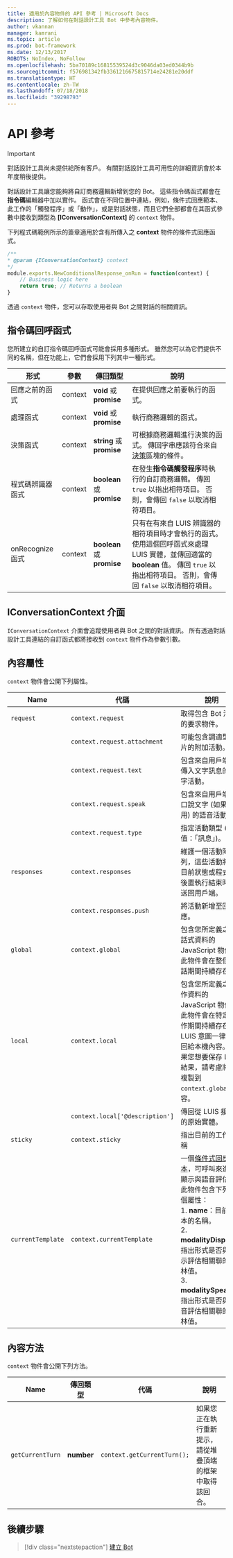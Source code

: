 ```yaml
---
title: 適用於內容物件的 API 參考 | Microsoft Docs
description: 了解如何在對話設計工具 Bot 中參考內容物件。
author: vkannan
manager: kamrani
ms.topic: article
ms.prod: bot-framework
ms.date: 12/13/2017
ROBOTS: NoIndex, NoFollow
ms.openlocfilehash: 5ba70189c16815539524d3c9046da03ed0344b9b
ms.sourcegitcommit: f576981342fb3361216675815714e24281e20ddf
ms.translationtype: HT
ms.contentlocale: zh-TW
ms.lasthandoff: 07/18/2018
ms.locfileid: "39298793"
---
```

# <a name="api-reference"></a>API 參考
> [!IMPORTANT]
> 對話設計工具尚未提供給所有客戶。 有關對話設計工具可用性的詳細資訊會於本年度稍後提供。

對話設計工具讓您能夠將自訂商務邏輯新增到您的 Bot。 這些指令碼函式都會在**指令碼**編輯器中加以實作。 函式會在不同位置中連結，例如，條件式回應範本、此工作的「觸發程序」或「動作」，或是對話狀態，而且它們全部都會在其函式參數中接收到類型為 **[IConversationContext]** 的 `context` 物件。

下列程式碼範例所示的簽章適用於含有所傳入之 **context** 物件的條件式回應函式。

```javascript
/**
* @param {IConversationContext} context
*/
module.exports.NewConditionalResponse_onRun = function(context) {
    // Business logic here
    return true; // Returns a boolean
}
```

透過 `context` 物件，您可以存取使用者與 Bot 之間對話的相關資訊。

## <a name="script-callback-functions"></a>指令碼回呼函式

您所建立的自訂指令碼回呼函式可能會採用多種形式。 雖然您可以為它們提供不同的名稱，但在功能上，它們會採用下列其中一種形式。

| 形式 | 參數 | 傳回類型 | 說明 |
| ---- | ---- | ---- | ---- |
| 回應之前的函式 | context | **void** 或 **promise** | 在提供回應之前要執行的函式。 |
| 處理函式 | context | **void** 或 **promise** | 執行商務邏輯的函式。 |
| 決策函式 | context | **string** 或 **promise** | 可根據商務邏輯進行決策的函式。 傳回字串應該符合來自[決策](conversation-designer-dialogues.md#decision-state)區塊的條件。 |
| 程式碼辨識器函式 | context | **boolean** 或 **promise** | 在發生**指令碼觸發程序**時執行的自訂商務邏輯。 傳回 `true` 以指出相符項目。 否則，會傳回 `false` 以取消相符項目。 |
| onRecognize 函式 | context | **boolean** 或 **promise** | 只有在有來自 LUIS 辨識器的相符項目時才會執行的函式。 使用這個回呼函式來處理 LUIS 實體，並傳回適當的 **boolean** 值。 傳回 `true` 以指出相符項目。 否則，會傳回 `false` 以取消相符項目。 |

## <a name="iconversationcontext-interface"></a>IConversationContext 介面

`IConversationContext` 介面會追蹤使用者與 Bot 之間的對話資訊。 所有透過對話設計工具連結的自訂函式都將接收到 `context` 物件作為參數引數。

## <a name="context-properties"></a>內容屬性
`context` 物件會公開下列屬性。

| Name |  代碼 | 說明 |
| ---- | ---- | ---- |
| `request` | `context.request` | 取得包含 Bot 活動的要求物件。  |
| | `context.request.attachment` | 可能包含調適型卡片的附加活動。 |
| | `context.request.text` | 包含來自用戶端之傳入文字訊息的文字活動。 |
| | `context.request.speak` | 包含來自用戶端之口說文字 (如果可用) 的語音活動。 |
| | `context.request.type` | 指定活動類型 (預設值：「訊息」)。 |
| `responses` | `context.responses` | 維護一個活動陣列，這些活動將在目前狀態或程式碼後置執行結束時傳送回用戶端。 |
| | `context.responses.push` | 將活動新增至回應。 |
| `global` | `context.global` | 包含您所定義之對話式資料的 JavaScript 物件。 此物件會在整個對話期間持續存在。 |
| `local` | `context.local` | 包含您所定義之工作資料的 JavaScript 物件。 此物件會在特定工作期間持續存在。 LUIS 意圖一律會傳回給本機內容。 如果您想要保存 LUIS 結果，請考慮將它複製到 `context.global` 內容。 |
| | `context.local['@description']` | 傳回從 LUIS 接收到的原始實體。 |
| `sticky` | `context.sticky` | 指出目前的工作名稱 |
| `currentTemplate` | `context.currentTemplate` | 一個[條件式回應範本](conversation-designer-response-templates.md#conditional-response-templates)，可呼叫來進行顯示與語音評估。 此物件包含下列三個屬性： <br/>1. **name**：目前範本的名稱。 <br/>2. **modalityDisplay**：指出形式是否與顯示評估相關聯的布林值。 <br/>3. **modalitySpeak**：指出形式是否與語音評估相關聯的布林值。 |

## <a name="context-methods"></a>內容方法
`context` 物件會公開下列方法。

| Name | 傳回類型 | 代碼 | 說明 |
| ---- | ---- | ---- | ---- |
| `getCurrentTurn` | **number** | `context.getCurrentTurn();` | 如果您正在執行重新提示，請從堆疊頂端的框架中取得該回合。 |

## <a name="next-step"></a>後續步驟
> [!div class="nextstepaction"]
> [建立 Bot](conversation-designer-create-bot.md)
